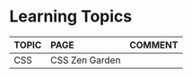 # Learning Topics

|TOPIC|PAGE          |COMMENT|
|:----|:-------------|:------|
|CSS  |CSS Zen Garden|






    

